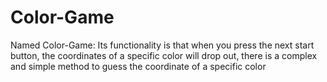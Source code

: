 # Color-Game
Named Color-Game: Its functionality is that when you press the next start button, the coordinates of a specific color will drop out, there is a complex and simple method to guess the coordinate of a specific color
